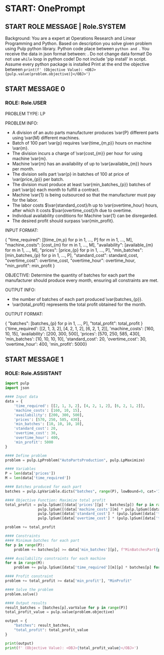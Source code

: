 # START: OnePrompt 
## START ROLE MESSAGE | Role.SYSTEM 
Background: You are a expert at Operations Research and Linear Programming and Python. Based on description you solve given problem using Pulp python library. Python code place between ```python and ```. You receive the data in json format between: <DATA></DATA>. Do not change data format! Do not use `while` loop in python code! Do not include 'pip install' in script. Assume every python package is installed Print at the end the objective between <OBJ></OBJ> `print(f' (Objective Value): <OBJ>{pulp.value(problem.objective)}</OBJ>')`  
## START MESSAGE 0 
### ROLE: Role.USER
<DESCRIPTION>
PROBLEM TYPE: LP

PROBLEM INFO:

- A division of an auto parts manufacturer produces \var{P} different parts using \var{M} different machines.
- Batch of 100 part \var{p} requires \var{time_{m,p}} hours on machine \var{m}.
- The division incurs a charge of \var{cost_{m}} per hour for using machine \var{m}.
- Machine \var{m} has an availability of up to \var{available_{m}} hours per month.
- The division sells part \var{p} in batches of 100 at price of \var{price_{p}} per batch.
- The division must produce at least \var{min_batches_{p}} batches of part \var{p} each month to fulfill a contract.
- Machine \var{1} is being outsourced so that the manufacturer must pay for the labor.
- The labor costs $\var{standard_cost}/h up to \var{overtime_hour} hours, after which it costs $\var{overtime_cost}/h due to overtime.
- Individual availability conditions for Machine \var{1} can be disregarded.
- The desired profit should surpass \var{min_profit}.

INPUT FORMAT: 

{
    "time_required": [[time_{m,p} for p in 1, ..., P] for m in 1, ..., M],
    "machine_costs": [cost_{m} for m in 1, ..., M],
    "availability": [available_{m} for m in 1, ..., M],
    "prices": [price_{p} for p in 1, ..., P],
    "min_batches": [min_batches_{p} for p in 1, ..., P],
    "standard_cost": standard_cost,
    "overtime_cost": overtime_cost,
    "overtime_hour": overtime_hour,
    "min_profit": min_profit
}

OBJECTIVE: Determine the quantity of batches for each part the manufacturer should produce every month, ensuring all constraints are met.

OUTPUT INFO:

- the number of batches of each part produced \var{batches_{p}}.
- \var{total_profit} represents the total profit obtained for the month.

OUTPUT FORMAT:

{
    "batches": [batches_{p} for p in 1, ..., P],
    "total_profit": total_profit
}
</DESCRIPTION>
<DATA>
{'time_required': [[2, 1, 3, 2], [4, 2, 1, 2], [6, 2, 1, 2]], 'machine_costs': [160, 10, 15], 'availability': [200, 300, 500], 'prices': [570, 250, 585, 430], 'min_batches': [10, 10, 10, 10], 'standard_cost': 20, 'overtime_cost': 30, 'overtime_hour': 400, 'min_profit': 5000}</DATA>


## START MESSAGE 1 
### ROLE: Role.ASSISTANT
```python
import pulp
import json

#### Input data
data = {
    'time_required': [[2, 1, 3, 2], [4, 2, 1, 2], [6, 2, 1, 2]],
    'machine_costs': [160, 10, 15],
    'availability': [200, 300, 500],
    'prices': [570, 250, 585, 430],
    'min_batches': [10, 10, 10, 10],
    'standard_cost': 20,
    'overtime_cost': 30,
    'overtime_hour': 400,
    'min_profit': 5000
}

#### Define problem
problem = pulp.LpProblem("AutoPartsProduction", pulp.LpMaximize)

#### Variables
P = len(data['prices'])
M = len(data['time_required'])

#### Batches produced for each part
batches = pulp.LpVariable.dicts("batches", range(P), lowBound=0, cat='Integer')

#### Objective Function: Maximize total profit
total_profit = pulp.lpSum([(data['prices'][p] * batches[p]) for p in range(P)]) - \
               pulp.lpSum([(data['machine_costs'][m] * pulp.lpSum([data['time_required'][m][p] * batches[p] for p in range(P)])) for m in range(M)]) - \
               pulp.lpSum([data['standard_cost'] * (pulp.lpSum([data['time_required'][0][p] * batches[p] for p in range(P)]) - data['overtime_hour']) for p in range(P) if (pulp.lpSum([data['time_required'][0][p] * batches[p] for p in range(P)]) > data['overtime_hour']) else 0]) - \
               pulp.lpSum([data['overtime_cost'] * (pulp.lpSum([data['time_required'][0][p] * batches[p] for p in range(P)]) - data['overtime_hour']) for p in range(P) if (pulp.lpSum([data['time_required'][0][p] * batches[p] for p in range(P)]) > data['overtime_hour']) else 0])

problem += total_profit

#### Constraints
#### Minimum batches for each part
for p in range(P):
    problem += batches[p] >= data['min_batches'][p], f"MinBatchesPart{p}"

#### Availability constraints for each machine
for m in range(M):
    problem += pulp.lpSum([data['time_required'][m][p] * batches[p] for p in range(P)]) <= data['availability'][m], f"AvailabilityMachine{m}"

#### Profit constraint
problem += total_profit >= data['min_profit'], "MinProfit"

#### Solve the problem
problem.solve()

#### Output results
result_batches = [batches[p].varValue for p in range(P)]
total_profit_value = pulp.value(problem.objective)

output = {
    "batches": result_batches,
    "total_profit": total_profit_value
}

print(output)
print(f' (Objective Value): <OBJ>{total_profit_value}</OBJ>')
```


